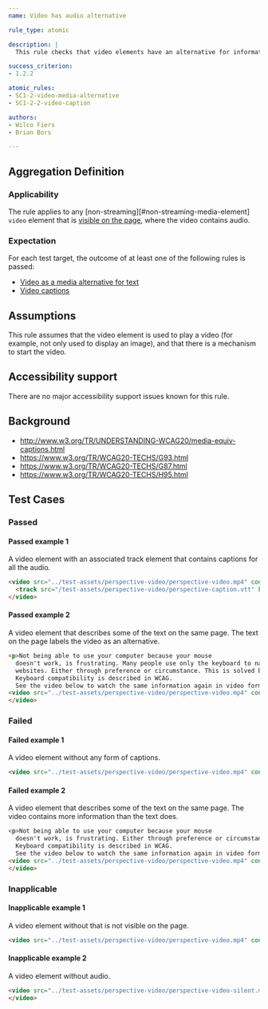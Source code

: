 ```yaml
---
name: Video has audio alternative

rule_type: atomic

description: |
  This rule checks that video elements have an alternative for information conveyed through audio

success_criterion:
- 1.2.2

atomic_rules:
- SC1-2-video-media-alternative
- SC1-2-2-video-caption

authors:
- Wilco Fiers
- Brian Bors

---
```


## Aggregation Definition

### Applicability

The rule applies to any [non-streaming][#non-streaming-media-element] `video` element that is [visible on the page](#visible-on-the-page), where the video contains audio.

### Expectation

For each test target, the outcome of at least one of the following rules is passed:

- [Video as a media alternative for text](#SC1-2-video-media-alternative)
- [Video captions](#SC1-2-2-video-caption)

## Assumptions

This rule assumes that the video element is used to play a video (for example, not only used to display an image), and that there is a mechanism to start the video.

## Accessibility support

There are no major accessibility support issues known for this rule.

## Background

- http://www.w3.org/TR/UNDERSTANDING-WCAG20/media-equiv-captions.html
- https://www.w3.org/TR/WCAG20-TECHS/G93.html
- https://www.w3.org/TR/WCAG20-TECHS/G87.html
- https://www.w3.org/TR/WCAG20-TECHS/H95.html

## Test Cases

### Passed

#### Passed example 1

A video element with an associated track element that contains captions for all the audio.

```html
<video src="../test-assets/perspective-video/perspective-video.mp4" controls>
  <track src="/test-assets/perspective-video/perspective-caption.vtt" kind="captions">
</video>
```

#### Passed example 2

A video element that describes some of the text on the same page. The text on the page labels the video as an alternative.

```html
<p>Not being able to use your computer because your mouse 
  doesn't work, is frustrating. Many people use only the keyboard to navigate 
  websites. Either through preference or circumstance. This is solved by keyboard compatibility. 
  Keyboard compatibility is described in WCAG.
  See the video below to watch the same information again in video form.</p>
<video src="../test-assets/perspective-video/perspective-video.mp4" controls>
</video>
```

### Failed

#### Failed example 1

A video element without any form of captions.

```html
<video src="../test-assets/perspective-video/perspective-video.mp4" controls></video>
```

#### Failed example 2

A video element that describes some of the text on the same page. The video contains more information than the text does.

```html
<p>Not being able to use your computer because your mouse 
  doesn't work, is frustrating. Either through preference or circumstance. This is solved by keyboard compatibility. 
  Keyboard compatibility is described in WCAG.
  See the video below to watch the same information again in video form.</p>
<video src="../test-assets/perspective-video/perspective-video.mp4" controls>
</video>
```

### Inapplicable

#### Inapplicable example 1

A video element without that is not visible on the page.

```html
<video src="../test-assets/perspective-video/perspective-video.mp4" controls style="display: none;"></video>
```

#### Inapplicable example 2

A video element without audio.

```html
<video src="../test-assets/perspective-video/perspective-video-silent.mp4" controls>
</video>
```
